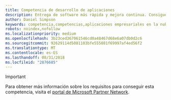 ```yaml
---
title: Competencia de desarrollo de aplicaciones
description: Entrega de software más rápida y mejora continua. Consigue la competencia de desarrollo de aplicaciones para unirte a más de 60.000 de nuestros partners creadores de aplicaciones para diferenciar tu negocio y establecerte como Partner de Microsoft.
author: Daniel Simpson
keywords: competencia,competencias,aplicaciones empresariales en la nube, desarrollo de aplicaciones
robots: noindex,nofollow
ms.localizationpriority: medium
ms.openlocfilehash: 3b23ced367061546cd0a48467d68e6a07db0d2c6
ms.sourcegitcommit: 92629114d5081103bfe555081f69997af4ed56f2
ms.translationtype: MT
ms.contentlocale: es-ES
ms.lasthandoff: 08/31/2018
ms.locfileid: "2876685"
---
```

>[!IMPORTANT]
>Para obtener más información sobre los requisitos para conseguir esta competencia, visita el [portal de Microsoft Partner Network](https://partner.microsoft.com/membership/competencies).

<!--

# Application Development 

Enable faster software delivery and continuous improvement. Join our more than 60K application builder partners to differentiate your business and establish yourself as Microsoft Partner by attaining the Application Development competency.

## Application Builder option
The Application Builder option is ideal if you prefer to prove your skills by passing exams or certifications.  Choose exams from the focus area of your choice to attain the Application Development competency.


### Silver
1. Your organization must have **2** individuals pass one of the following exams, or the assessment requirements.

    - **Web App Dev** focus area
        - [Exam 70-480](https://www.microsoft.com/en-us/learning/exam-70-480.aspx): Programming in HTML5 with JavaScript and CSS3  
        - [Exam 70-483](https://www.microsoft.com/en-us/learning/exam-70-483.aspx): Programming in C# 
        - [Exam 70-486](https://www.microsoft.com/en-us/learning/exam-70-486.aspx): Developing ASP.NET MVC Web Applications  

    - **Universal Windows Platform** focus area
        - [Exam 70-357](https://www.microsoft.com/en-us/learning/exam-70-357.aspx): Developing Mobile Apps 
        - [Exam 70-354](https://www.microsoft.com/en-us/learning/exam-70-354.aspx): Universal Windows Platform – App Architecture and UX/UI *  
        - [Exam 70-355](https://www.microsoft.com/en-us/learning/exam-70-355.aspx): Universal Windows Platform – App Data, Services, and Coding Patterns *  

    - **Azure App Dev** focus area
        - [Exam 70-532](https://www.microsoft.com/en-us/learning/exam-70-532.aspx): Developing Microsoft Azure Solutions 
        - [Exam 70-487](https://www.microsoft.com/en-us/learning/exam-70-487.aspx): Developing Windows Azure and Web Services
        - [Exam 70-533](https://www.microsoft.com/en-us/learning/exam-70-533.aspx): Implementing Microsoft Azure Infrastructure Solutions   


### Gold
1. Your organization must have **4** individuals pass the required certification.
    - [MCSD](https://www.microsoft.com/en-us/learning/mcsd-app-builder-certification.aspx): App Builder 

*Retiring September 30, 2017

-->